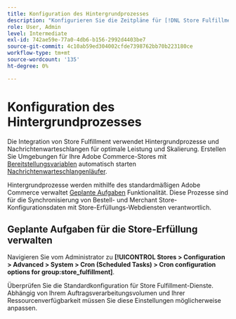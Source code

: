 ```yaml
---
title: Konfiguration des Hintergrundprozesses
description: "Konfigurieren Sie die Zeitpläne für [!DNL Store Fulfillment] Hintergrundprozesse, die zur Synchronisierung von Daten mit den Erfüllungsdiensten verwendet werden."
role: User, Admin
level: Intermediate
exl-id: 742ae59e-77a0-4db6-b156-2992d4403be7
source-git-commit: 4c10ab59ed304002cfde7398762bb70b223180ce
workflow-type: tm+mt
source-wordcount: '135'
ht-degree: 0%

---
```



# Konfiguration des Hintergrundprozesses

Die Integration von Store Fulfillment verwendet Hintergrundprozesse und Nachrichtenwarteschlangen für optimale Leistung und Skalierung. Erstellen Sie Umgebungen für Ihre Adobe Commerce-Stores mit [Bereitstellungsvariablen](https://devdocs.magento.com/cloud/env/variables-deploy.html#cron_consumers_runner) automatisch starten [Nachrichtenwarteschlangenläufer](https://devdocs.magento.com/guides/v2.4/config-guide/mq/rabbitmq-overview.html).

Hintergrundprozesse werden mithilfe des standardmäßigen Adobe Commerce verwaltet [Geplante Aufgaben](https://docs.magento.com/user-guide/system/cron.html) Funktionalität. Diese Prozesse sind für die Synchronisierung von Bestell- und Merchant Store-Konfigurationsdaten mit Store-Erfüllungs-Webdiensten verantwortlich.

## Geplante Aufgaben für die Store-Erfüllung verwalten

Navigieren Sie vom Administrator zu **[!UICONTROL Stores > Configuration > Advanced > System > Cron (Scheduled Tasks) > Cron configuration options for group:store_fulfillment]**.

Überprüfen Sie die Standardkonfiguration für Store Fulfillment-Dienste. Abhängig von Ihrem Auftragsverarbeitungsvolumen und Ihrer Ressourcenverfügbarkeit müssen Sie diese Einstellungen möglicherweise anpassen.
